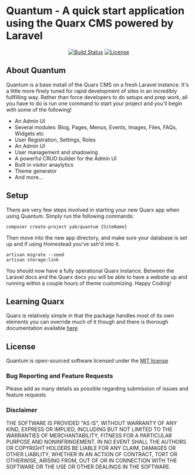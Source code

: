 # Quantum - A quick start application using the Quarx CMS powered by Laravel

<p align="center">
    <a href="https://travis-ci.org/yab/quantum"><img src="https://travis-ci.org/yab/quantum.svg" alt="Build Status"></a>
    <a href="https://packagist.org/packages/yab/quantum"><img src="https://poser.pugx.org/yab/quantum/license.svg" alt="License"></a>
</p>

## About Quantum

Quantum is a base install of the Quarx CMS on a fresh Laravel instance. It's a little more finely tuned for rapid development of sites in an incredibly fullfilling way. Rather than force developers to do setups and prep work, all you have to do is run one command to start your project and you'll begin with some of the following!

- An Admin UI
- Several modules: Blog, Pages, Menus, Events, Images, Files, FAQs, Widgets etc
- User Registration, Settings, Roles
- An Admin UI
- User management and shadowing
- A powerful CRUD builder for the Admin UI
- Built in visitor anaylytics
- Theme generator
- And more...

## Setup

There are very few steps involved in starting your new Quarx app when using Quantum. Simply run the following commands:

```
composer create-project yab/quantum {SiteName}
```

Then move into the new app directory, and make sure your database is set up and if using Homestead you've ssh'd into it.

```
artisan migrate --seed
artisan storage:link
```

You should now have a fully operational Quarx instance. Between the Laravel docs and the Quarx docs you will be able to have a website up and running within a couple hours of theme customizing. Happy Coding!

## Learning Quarx

Quarx is relatively simple in that the package handles most of its own elements you can override much of it though and there is thorough documentation available [here](http://quarxcms.com/docs)

## License

Quantum is open-sourced software licensed under the [MIT license](http://opensource.org/licenses/MIT)

### Bug Reporting and Feature Requests

Please add as many details as possible regarding submission of issues and feature requests

### Disclaimer

THE SOFTWARE IS PROVIDED "AS IS", WITHOUT WARRANTY OF ANY KIND, EXPRESS OR IMPLIED, INCLUDING BUT NOT LIMITED TO THE WARRANTIES OF MERCHANTABILITY, FITNESS FOR A PARTICULAR PURPOSE AND NONINFRINGEMENT. IN NO EVENT SHALL THE AUTHORS OR COPYRIGHT HOLDERS BE LIABLE FOR ANY CLAIM, DAMAGES OR OTHER LIABILITY, WHETHER IN AN ACTION OF CONTRACT, TORT OR OTHERWISE, ARISING FROM, OUT OF OR IN CONNECTION WITH THE SOFTWARE OR THE USE OR OTHER DEALINGS IN THE SOFTWARE.

